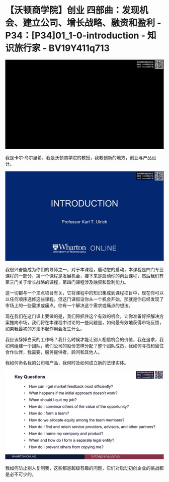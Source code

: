 # 【沃顿商学院】创业 四部曲：发现机会、建立公司、增长战略、融资和盈利 - P34：[P34]01_1-0-introduction - 知识旅行家 - BV19Y411q713

![](img/3fd9ecdb08736d53904d7752d13a148b_0.png)

我是卡尔·乌尔里希，我是沃顿商学院的教授，我教创新的地方，创业与产品设计。

![](img/3fd9ecdb08736d53904d7752d13a148b_2.png)

我很兴奋能成为你们的导师之一，对于本课程，启动您的启动，本课程是四门专业课程的一部分，第一个课程是发展机会，接下来是启动你的创业课程，然后我们有第三门关于增长战略的课程，第四门课程涉及融资和盈利能力。

这一切都与一个顶点项目有关，它将课程中的知识集成到课程项目中，现在你可以以任何顺序选修这些课程，但这门课假设你从一个机会开始，那就是你已经发现了市场上的一些需求或痛点，你有一个解决这个需求或痛点的想法。

现在我们在这门课上要做的是，我们将抓住这个有效的机会，让你准备好把解决方案推向市场，我们将在本课程中讨论的一些问题是，如何最有效地获得市场反馈，如果我最初的方法不起作用会发生什么。

我应该辞掉白天的工作吗？我什么时候才能让别人相信机会的价值，我在追求，我如何组建一个团队，我们公司的股份怎样分配？整个团队成员，我如何寻找和留住合作伙伴，我需要，服务提供者，顾问和其他人。

我如何命名我的公司和产品，我何时及如何成立新的法律实体。

![](img/3fd9ecdb08736d53904d7752d13a148b_4.png)

我如何防止别人复制我，这些都是超级有趣的问题，它们对启动初创企业的挑战都是必不可少的。